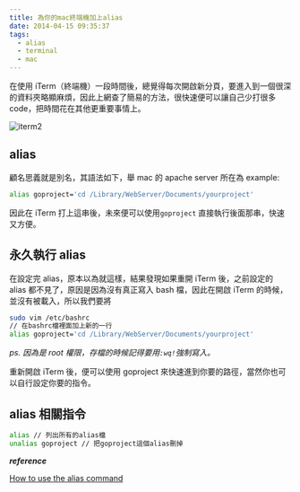```yaml
---
title: 為你的mac終端機加上alias
date: 2014-04-15 09:35:37
tags:
  - alias
  - terminal
  - mac
---
```


在使用 iTerm（終端機）一段時間後，總覺得每次開啟新分頁，要進入到一個很深的資料夾略顯麻煩，因此上網查了簡易的方法，很快速便可以讓自己少打很多 code，把時間花在其他更重要事情上。

![iterm2](https://i.imgur.com/Cc5u0nY.png)

<!-- more -->

## alias

顧名思義就是別名，其語法如下，舉 mac 的 apache server 所在為 example:

```sh
alias goproject='cd /Library/WebServer/Documents/yourproject'
```

因此在 iTerm 打上這串後，未來便可以使用`goproject` 直接執行後面那串，快速又方便。

## 永久執行 alias

在設定完 alias，原本以為就這樣，結果發現如果重開 iTerm 後，之前設定的 alias 都不見了，原因是因為沒有真正寫入 bash 檔，因此在開啟 iTerm 的時候，並沒有被載入，所以我們要將

```sh
sudo vim /etc/bashrc
// 在bashrc檔裡面加上新的一行
alias goproject='cd /Library/WebServer/Documents/yourproject'
```

_ps. 因為是 root 權限，存檔的時候記得要用`:wq!`強制寫入。_

重新開啟 iTerm 後，便可以使用 goproject 來快速進到你要的路徑，當然你也可以自行設定你要的指令。

## alias 相關指令

```sh
alias // 列出所有的alias檔
unalias goproject // 把goproject這個alias刪掉
```

**_reference_**

[How to use the alias command](http://www.linfo.org/alias.html)
